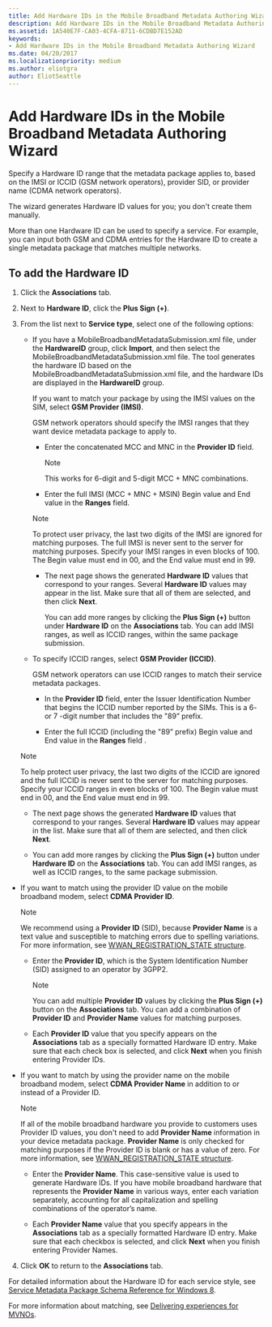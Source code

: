 ```yaml
---
title: Add Hardware IDs in the Mobile Broadband Metadata Authoring Wizard
description: Add Hardware IDs in the Mobile Broadband Metadata Authoring Wizard
ms.assetid: 1A540E7F-CA03-4CFA-8711-6CDBD7E152AD
keywords:
- Add Hardware IDs in the Mobile Broadband Metadata Authoring Wizard
ms.date: 04/20/2017
ms.localizationpriority: medium
ms.author: eliotgra
author: EliotSeattle
---
```


# Add Hardware IDs in the Mobile Broadband Metadata Authoring Wizard

Specify a Hardware ID range that the metadata package applies to, based on the IMSI or ICCID (GSM network operators), provider SID, or provider name (CDMA network operators).

The wizard generates Hardware ID values for you; you don't create them manually.

More than one Hardware ID can be used to specify a service. For example, you can input both GSM and CDMA entries for the Hardware ID to create a single metadata package that matches multiple networks.

## To add the Hardware ID

1. Click the **Associations** tab.

2. Next to **Hardware ID**, click the **Plus Sign (+)**.

3. From the list next to **Service type**, select one of the following options:

    - If you have a MobileBroadbandMetadataSubmission.xml file, under the **HardwareID** group, click **Import**, and then select the MobileBroadbandMetadataSubmission.xml file. The tool generates the hardware ID based on the MobileBroadbandMetadataSubmission.xml file, and the hardware IDs are displayed in the **HardwareID** group.

      If you want to match your package by using the IMSI values on the SIM, select **GSM Provider (IMSI)**.

      GSM network operators should specify the IMSI ranges that they want device metadata package to apply to.

      - Enter the concatenated MCC and MNC in the **Provider ID** field.

        > [!NOTE]
        > This works for 6-digit and 5-digit MCC + MNC combinations.

      - Enter the full IMSI (MCC + MNC + MSIN) Begin value and End value in the **Ranges** field.

      > [!NOTE]
      > To protect user privacy, the last two digits of the IMSI are ignored for matching purposes. The full IMSI is never sent to the server for matching purposes. Specify your IMSI ranges in even blocks of 100. The Begin value must end in 00, and the End value must end in 99.

      - The next page shows the generated **Hardware ID** values that correspond to your ranges. Several **Hardware ID** values may appear in the list. Make sure that all of them are selected, and then click **Next**.

        You can add more ranges by clicking the **Plus Sign (+)** button under **Hardware ID** on the **Associations** tab. You can add IMSI ranges, as well as ICCID ranges, within the same package submission.

    - To specify ICCID ranges, select **GSM Provider (ICCID)**.

      GSM network operators can use ICCID ranges to match their service metadata packages.

      - In the **Provider ID** field, enter the Issuer Identification Number that begins the ICCID number reported by the SIMs. This is a 6- or 7 -digit number that includes the "89” prefix.
  
      - Enter the full ICCID (including the "89” prefix) Begin value and End value in the **Ranges** field .

    > [!NOTE]
    > To help protect user privacy, the last two digits of the ICCID are ignored and the full ICCID is never sent to the server for matching purposes. Specify your ICCID ranges in even blocks of 100. The Begin value must end in 00, and the End value must end in 99.

      - The next page shows the generated **Hardware ID** values that correspond to your ranges. Several **Hardware ID** values may appear in the list. Make sure that all of them are selected, and then click **Next**.

      - You can add more ranges by clicking the **Plus Sign (+)** button under **Hardware ID** on the **Associations** tab. You can add IMSI ranges, as well as ICCID ranges, to the same package submission.

- If you want to match using the provider ID value on the mobile broadband modem, select **CDMA Provider ID**.
  
  > [!NOTE]
  > We recommend using a **Provider ID** (SID), because **Provider Name** is a text value and susceptible to matching errors due to spelling variations. For more information, see [WWAN\_REGISTRATION\_STATE structure](http://go.microsoft.com/fwlink/p/?linkid=225972).

  - Enter the **Provider ID**, which is the System Identification Number (SID) assigned to an operator by 3GPP2.
  
      > [!NOTE]
      > You can add multiple **Provider ID** values by clicking the **Plus Sign (+)** button on the **Associations** tab. You can add a combination of **Provider ID** and **Provider Name** values for matching purposes.

  - Each **Provider ID** value that you specify appears on the **Associations** tab as a specially formatted Hardware ID entry. Make sure that each check box is selected, and click **Next** when you finish entering Provider IDs.

- If you want to match by using the provider name on the mobile broadband modem, select **CDMA Provider Name** in addition to or instead of a Provider ID.

  > [!NOTE]
  > If all of the mobile broadband hardware you provide to customers uses Provider ID values, you don't need to add **Provider Name** information in your device metadata package. **Provider Name** is only checked for matching purposes if the Provider ID is blank or has a value of zero. For more information, see [WWAN\_REGISTRATION\_STATE structure](http://go.microsoft.com/fwlink/p/?linkid=225972).

  - Enter the **Provider Name**. This case-sensitive value is used to generate Hardware IDs. If you have mobile broadband hardware that represents the **Provider Name** in various ways, enter each variation separately, accounting for all capitalization and spelling combinations of the operator’s name.

  - Each **Provider Name** value that you specify appears in the **Associations** tab as a specially formatted Hardware ID entry. Make sure that each checkbox is selected, and click **Next** when you finish entering Provider Names.

4. Click **OK** to return to the **Associations** tab.

For detailed information about the Hardware ID for each service style, see [Service Metadata Package Schema Reference for Windows 8](https://msdn.microsoft.com/library/windows/hardware/dn973175).

For more information about matching, see [Delivering experiences for MVNOs](https://msdn.microsoft.com/library/windows/hardware/dn973075).
